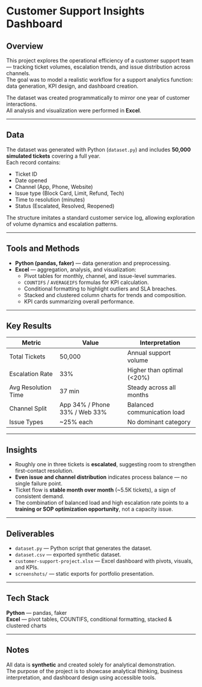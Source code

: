 # Customer Support Insights Dashboard

## Overview
This project explores the operational efficiency of a customer support team — tracking ticket volumes, escalation trends, and issue distribution across channels.  
The goal was to model a realistic workflow for a support analytics function: data generation, KPI design, and dashboard creation.

The dataset was created programmatically to mirror one year of customer interactions.  
All analysis and visualization were performed in **Excel**.

---

## Data
The dataset was generated with Python (`dataset.py`) and includes **50,000 simulated tickets** covering a full year.  
Each record contains:
- Ticket ID  
- Date opened  
- Channel (App, Phone, Website)  
- Issue type (Block Card, Limit, Refund, Tech)  
- Time to resolution (minutes)  
- Status (Escalated, Resolved, Reopened)

The structure imitates a standard customer service log, allowing exploration of volume dynamics and escalation patterns.

---

## Tools and Methods
- **Python (pandas, faker)** — data generation and preprocessing.  
- **Excel** — aggregation, analysis, and visualization:
  - Pivot tables for monthly, channel, and issue-level summaries.  
  - `COUNTIFS` / `AVERAGEIFS` formulas for KPI calculation.  
  - Conditional formatting to highlight outliers and SLA breaches.  
  - Stacked and clustered column charts for trends and composition.  
  - KPI cards summarizing overall performance.

---

## Key Results
| Metric | Value | Interpretation |
|--------|--------|----------------|
| Total Tickets | 50,000 | Annual support volume |
| Escalation Rate | 33% | Higher than optimal (<20%) |
| Avg Resolution Time | 37 min | Steady across all months |
| Channel Split | App 34% / Phone 33% / Web 33% | Balanced communication load |
| Issue Types | ~25% each | No dominant category |

---

## Insights
- Roughly one in three tickets is **escalated**, suggesting room to strengthen first-contact resolution.  
- **Even issue and channel distribution** indicates process balance — no single failure point.  
- Ticket flow is **stable month over month** (~5.5K tickets), a sign of consistent demand.  
- The combination of balanced load and high escalation rate points to a **training or SOP optimization opportunity**, not a capacity issue.

---

## Deliverables
- `dataset.py` — Python script that generates the dataset.  
- `dataset.csv` — exported synthetic dataset.  
- `customer-support-project.xlsx` — Excel dashboard with pivots, visuals, and KPIs.  
- `screenshots/` — static exports for portfolio presentation.

---

## Tech Stack
**Python** — pandas, faker  
**Excel** — pivot tables, COUNTIFS, conditional formatting, stacked & clustered charts  

---

## Notes
All data is **synthetic** and created solely for analytical demonstration.  
The purpose of the project is to showcase analytical thinking, business interpretation, and dashboard design using accessible tools.

